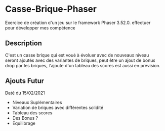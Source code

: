 # Casse-Brique-Phaser

Exercice de création d'un jeu sur le framework Phaser 3.52.0. effectuer pour développer mes compétence

## Description
C'est un casse brique qui est voué à évoluer avec  de nouveaux niveau seront ajoutés avec des variantes de briques,
 peut être un ajout de bonus drop par les briques, l'ajoute d'un tableau des scores est aussi en prévision.

## Ajouts Futur

Daté du 15/02/2021

* Niveaux Suplémentaires
* Variation de briques avec différentes solidité
* Tableau des scores
* Des Bonus ?
* Equilibrage
